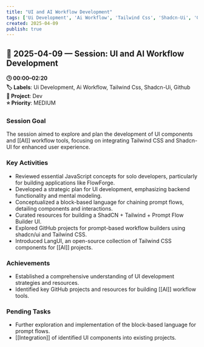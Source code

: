 ```yaml
---
title: "UI and AI Workflow Development"
tags: ['Ui Development', 'Ai Workflow', 'Tailwind Css', 'Shadcn-Ui', 'Github']
created: 2025-04-09
publish: true
---
```


## 📅 2025-04-09 — Session: UI and AI Workflow Development

**🕒 00:00–02:20**  
**🏷️ Labels**: Ui Development, Ai Workflow, Tailwind Css, Shadcn-Ui, Github  
**📂 Project**: Dev  
**⭐ Priority**: MEDIUM  


### Session Goal
The session aimed to explore and plan the development of UI components and [[AI]] workflow tools, focusing on integrating Tailwind CSS and Shadcn-UI for enhanced user experience.

### Key Activities
- Reviewed essential JavaScript concepts for solo developers, particularly for building applications like FlowForge.
- Developed a strategic plan for UI development, emphasizing backend functionality and mental modeling.
- Conceptualized a block-based language for chaining prompt flows, detailing components and interactions.
- Curated resources for building a ShadCN + Tailwind + Prompt Flow Builder UI.
- Explored GitHub projects for prompt-based workflow builders using shadcn/ui and Tailwind CSS.
- Introduced LangUI, an open-source collection of Tailwind CSS components for [[AI]] projects.

### Achievements
- Established a comprehensive understanding of UI development strategies and resources.
- Identified key GitHub projects and resources for building [[AI]] workflow tools.

### Pending Tasks
- Further exploration and implementation of the block-based language for prompt flows.
- [[Integration]] of identified UI components into existing projects.
